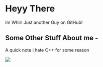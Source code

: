 <h1>Heyy There</h1>
	<body>Im Whirl Just another Guy on GitHub!</body>
<h2>Some Other Stuff About me -</h2>
<p>A quick note i hate C++ for some reason</p>

<img align="center" src="https://github-readme-stats.vercel.app/api/<CARD_TYPE>/?username=<USERNAME>&theme=<THEME_NAME>" />





